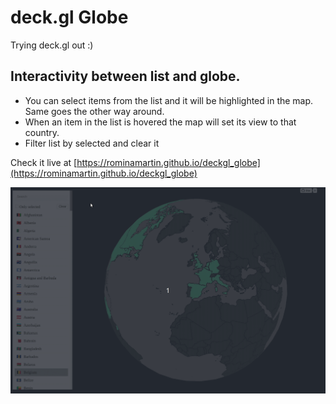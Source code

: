 # deck.gl Globe

Trying deck.gl out :)

## Interactivity between list and globe.

- You can select items from the list and it will be highlighted in the map. Same goes the other way around.
- When an item in the list is hovered the map will set its view to that country.
- Filter list by selected and clear it

Check it live at [https://rominamartin.github.io/deckgl_globe](https://rominamartin.github.io/deckgl_globe)

![](assets/demo.gif)
